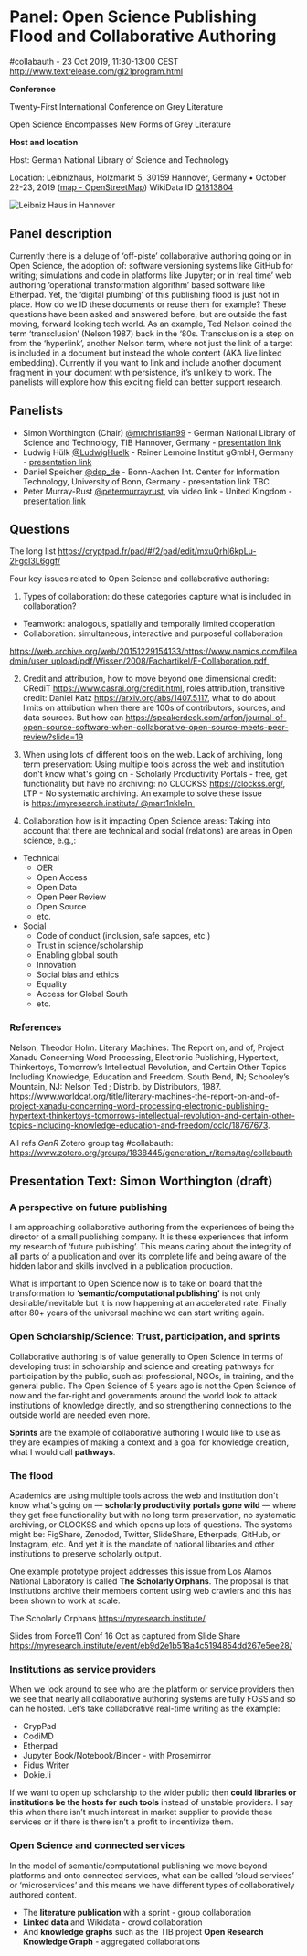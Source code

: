 # Panel: Open Science Publishing Flood and Collaborative Authoring

#collabauth - 23 Oct 2019, 11:30-13:00 CEST http://www.textrelease.com/gl21program.html

**Conference**

Twenty-First International Conference on Grey Literature

Open Science Encompasses New Forms of Grey Literature

**Host and location**

Host: German National Library of Science and Technology

Location: Leibnizhaus, Holzmarkt 5, 30159 Hannover, Germany • October 22-23, 2019 ([map - OpenStreetMap](https://www.openstreetmap.org/search?query=Leibnizhaus%2C%20Holzmarkt%205%2C%20Hannover#map=19/52.37141/9.73223)) WikiData ID [Q1813804](https://www.wikidata.org/wiki/Q1813804)

![Leibniz Haus in Hannover](https://upload.wikimedia.org/wikipedia/commons/1/1c/Leibniz_Haus_2008.jpg "Leibniz Haus in Hannover")

## Panel description

Currently there is a deluge of ‘off-piste’ collaborative authoring going on in Open Science, the adoption of: software versioning systems like GitHub for writing; simulations and code in platforms like Jupyter; or in ‘real time’ web authoring ‘operational transformation algorithm’ based software like Etherpad. Yet, the ‘digital plumbing’ of this publishing flood is just not in place. How do we ID these documents or reuse them for example? These questions have been asked and answered before, but are outside the fast moving, forward looking tech world. As an example, Ted Nelson coined the term ‘transclusion’ (Nelson 1987) back in the ‘80s. Transclusion is a step on from the ‘hyperlink’, another Nelson term, where not just the link of a target is included in a document but instead the whole content (AKA live linked embedding). Currently if you want to link and include another document fragment in your document with persistence, it’s unlikely to work. The panelists will explore how this exciting field can better support research.

## Panelists

 - Simon Worthington (Chair) [@mrchristian99](https://twitter.com/mrchristian99) - German National Library of Science and Technology, TIB Hannover, Germany - [presentation link](http://linkme2.net/1vm)
 - Ludwig Hülk [@LudwigHuelk](https://twitter.com/LudwigHuelk) - Reiner Lemoine Institut gGmbH, Germany - [presentation link](https://next.rl-institut.de/s/Ayw3SzfWXYPd2N7#pdfviewer)
 - Daniel Speicher [@dsp_de](https://twitter.com/dsp_de) - Bonn-Aachen Int. Center for Information Technology, University of Bonn, Germany - presentation link TBC
 - Peter Murray-Rust [@petermurrayrust](https://twitter.com/petermurrayrust), via video link - United Kingdom - [presentation link](http://linkme2.net/1vp) 

## Questions

The long list https://cryptpad.fr/pad/#/2/pad/edit/mxuQrhI6kpLu-2FgcI3L6ggf/

Four key issues related to Open Science and collaborative authoring:

 1. Types of collaboration: do these categories capture what is included in collaboration? 

 - Teamwork: analogous, spatially and temporally limited cooperation
 - Collaboration: simultaneous, interactive and purposeful collaboration

https://web.archive.org/web/20151229154133/https://www.namics.com/fileadmin/user_upload/pdf/Wissen/2008/Fachartikel/E-Collaboration.pdf 

2. Credit and attribution, how to move beyond one dimensional credit: CRediT https://www.casrai.org/credit.html, roles attribution, transitive credit: Daniel Katz https://arxiv.org/abs/1407.5117, what to do about limits on attribution when there are 100s of contributors, sources, and data sources. But how can https://speakerdeck.com/arfon/journal-of-open-source-software-when-collaborative-open-source-meets-peer-review?slide=19

3. When using lots of different tools on the web. Lack of archiving, long term preservation: Using multiple tools across the web and institution don't know what's going on - Scholarly Productivity Portals - free, get functionality but have no archiving: no CLOCKSS https://clockss.org/, LTP - No systematic archiving. An example to solve these issue is https://myresearch.institute/ @mart1nkle1n 

4. Collaboration how is it impacting Open Science areas: Taking into account that there are technical and social (relations) are areas in Open science, e.g.,:
 - Technical
   - OER
   - Open Access
   - Open Data
   - Open Peer Review
   - Open Source
   - etc.
 - Social
   - Code of conduct (inclusion, safe sapces, etc.)
   - Trust in science/scholarship
   - Enabling global south
   - Innovation
   - Social bias and ethics
   - Equality
   - Access for Global South 
   - etc.

### References

Nelson, Theodor Holm. Literary Machines: The Report on, and of, Project Xanadu Concerning Word Processing, Electronic Publishing, Hypertext, Thinkertoys, Tomorrow’s Intellectual Revolution, and Certain Other Topics Including Knowledge, Education and Freedom. South Bend, IN; Schooley’s Mountain, NJ: Nelson Ted ; Distrib. by Distributors, 1987. https://www.worldcat.org/title/literary-machines-the-report-on-and-of-project-xanadu-concerning-word-processing-electronic-publishing-hypertext-thinkertoys-tomorrows-intellectual-revolution-and-certain-other-topics-including-knowledge-education-and-freedom/oclc/18767673.

All refs *GenR* Zotero group tag #collabauth: https://www.zotero.org/groups/1838445/generation_r/items/tag/collabauth
 

## Presentation Text: Simon Worthington (draft)

### A perspective on future publishing

I am approaching collaborative authoring from the experiences of being the director of a small publishing company. It is these experiences that inform my research of ‘future publishing’. This means caring about the integrity of all parts of a publication and over its complete life and being aware of the hidden labor and skills involved in a publication production.

What is important to Open Science now is to take on board that the transformation to **‘semantic/computational publishing’** is not only desirable/inevitable but it is now happening at an accelerated rate. Finally after 80+ years of the universal machine we can start writing again.

### Open Scholarship/Science: Trust, participation, and sprints

Collaborative authoring is of value generally to Open Science in terms of developing trust in scholarship and science and creating pathways for participation by the public, such as: professional, NGOs, in training, and the general public. The Open Science of 5 years ago is not the Open Science of now and the far-right and governments around the world look to attack institutions of knowledge directly, and so strengthening connections to the outside world are needed even more.

**Sprints** are the example of collaborative authoring I would like to use as they are examples of making a context and a goal for knowledge creation, what I would call **pathways**.

### The flood

Academics are using multiple tools across the web and institution don't know what's going on — **scholarly productivity portals gone wild** — where they get free functionality but with no long term preservation, no systematic archiving, or CLOCKSS and which opens up lots of questions. The systems might be: FigShare, Zenodod, Twitter, SlideShare, Etherpads, GitHub, or Instagram, etc. And yet it is the mandate of national libraries and other institutions to preserve scholarly output.

One example prototype project addresses this issue from Los Alamos National Laboratory is called **The Scholarly Orphans**. The proposal is that institutions archive their members content using web crawlers and this has been shown to work at scale.

The Scholarly Orphans https://myresearch.institute/   

Slides from Force11 Conf 16 Oct as captured from Slide Share https://myresearch.institute/event/eb9d2e1b518a4c5194854dd267e5ee28/ 

### Institutions as service providers

When we look around to see who are the platform or service providers then we see that nearly all collaborative authoring systems are fully FOSS and so can he hosted. Let’s take collaborative real-time writing as the example:

 - CrypPad
 - CodiMD 
 - Etherpad
 - Jupyter Book/Notebook/Binder - with Prosemirror
 - Fidus Writer
 - Dokie.li

If we want to open up scholarship to the wider public then **could libraries or institutions be the hosts for such tools** instead of unstable providers. I say this when there isn’t much interest in market supplier to provide these services or if there is there isn’t a profit to incentivize them.

### Open Science and connected services

In the model of semantic/computational publishing we move beyond platforms and onto connected services, what can be called ‘cloud services’ or ‘microservices’ and this means we have different types of collaboratively authored content.

 - The **literature publication** with a sprint - group collaboration
 - **Linked data** and Wikidata - crowd collaboration
 - And **knowledge graphs** such as the TIB project **Open Research Knowledge Graph** - aggregated collaborations
 
 



